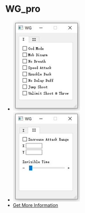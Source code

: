 # WG_pro


* ![WG_pro_001](https://github.com/natsuminoneko/wg_pro/blob/master/wg_pro_001.jpg)
* ![WG_pro_002](https://github.com/natsuminoneko/wg_pro/blob/master/wg_pro_002.jpg)
* [Get More Information](https://twitter.com/NatsuNa79836743/status/1275410790770552835?s=19)
